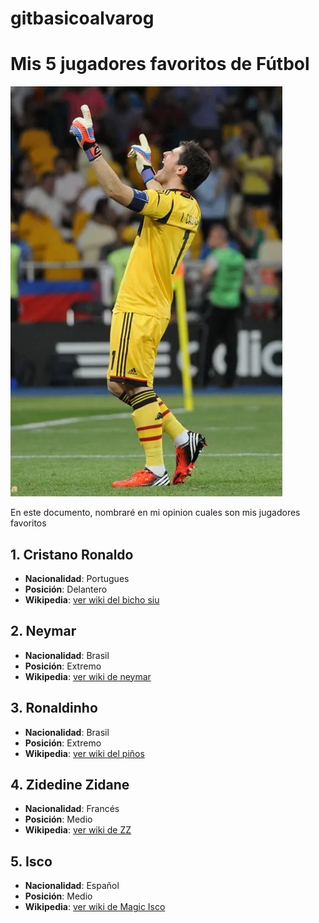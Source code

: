 # gitbasicoalvarog
# Mis 5 jugadores favoritos de Fútbol
![imagen_casillas](/Iker_Casillas_Euro_2012_final_03.jpg)

En este documento, nombraré en mi opinion cuales son mis jugadores favoritos

## 1. **Cristano Ronaldo**
   - **Nacionalidad**: Portugues
   - **Posición**: Delantero
   - **Wikipedia**: [ver wiki del bicho siu](https://es.wikipedia.org/wiki/Cristiano_Ronaldo)
     
## 2. **Neymar**
   - **Nacionalidad**: Brasil
   - **Posición**: Extremo
   - **Wikipedia**: [ver wiki de neymar](https://es.wikipedia.org/wiki/Neymar)
     
## 3. **Ronaldinho**
   - **Nacionalidad**: Brasil
   - **Posición**: Extremo
   - **Wikipedia**: [ver wiki del piños](https://es.wikipedia.org/wiki/Ronaldinho)
     
## 4. **Zidedine Zidane**
   - **Nacionalidad**: Francés
   - **Posición**: Medio
   - **Wikipedia**: [ver wiki de ZZ](https://es.wikipedia.org/wiki/Zinedine_Zidane)
     
## 5. **Isco**
   - **Nacionalidad**: Español
   - **Posición**: Medio
   - **Wikipedia**: [ver wiki de Magic Isco](https://es.wikipedia.org/wiki/Isco)

